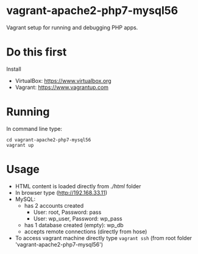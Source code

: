 # vagrant-apache2-php7-mysql56
Vagrant setup for running and debugging PHP apps.

# Do this first

Install
- VirtualBox: https://www.virtualbox.org
- Vagrant: https://www.vagrantup.com


# Running

In command line type:
```
cd vagrant-apache2-php7-mysql56
vagrant up
```

# Usage

- HTML content is loaded directly from *./html* folder
- In browser type (http://192.168.33.11)
- MySQL:
  - has 2 accounts created 
    - User: root, Password: pass
    - User: wp_user, Password: wp_pass
  - has 1 database created (empty): wp_db
  - accepts remote connections (directly from hose)
- To access vagrant machine directly type ``vagrant ssh`` (from root folder 'vagrant-apache2-php7-mysql56')

